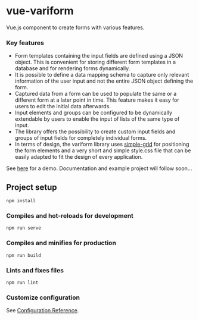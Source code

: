 # vue-variform

Vue.js component to create forms with various features. 

### Key features
- Form templates containing the input fields are defined using a JSON object. This is convenient for storing different form templates in a database and for rendering forms dynamically.
- It is possible to define a data mapping schema to capture only relevant information of the user input and not the entire JSON object defining the form.
- Captured data from a form can be used to populate the same or a different form at a later point in time. This feature makes it easy for users to edit the initial data afterwards.
- Input elements and groups can be configured to be dynamically extendable by users to enable the input of lists of the same type of input.
- The library offers the possibility to create custom input fields and groups of input fields for completely individual forms. 
- In terms of design, the variform library uses [simple-grid](https://simplegrid.io/) for positioning the form elements and a very short and simple style.css file that can be easily adapted to fit the design of every application. 

See [here](https://lwalisch.github.io) for a demo.
Documentation and example project will follow soon...

## Project setup
```
npm install
```

### Compiles and hot-reloads for development
```
npm run serve
```

### Compiles and minifies for production
```
npm run build
```

### Lints and fixes files
```
npm run lint
```

### Customize configuration
See [Configuration Reference](https://cli.vuejs.org/config/).
